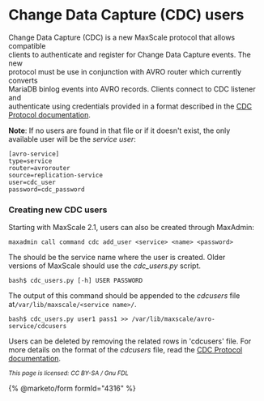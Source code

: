 # Change Data Capture (CDC) users

Change Data Capture (CDC) is a new MaxScale protocol that allows compatible\
clients to authenticate and register for Change Data Capture events. The new\
protocol must be use in conjunction with AVRO router which currently converts\
MariaDB binlog events into AVRO records. Clients connect to CDC listener and\
authenticate using credentials provided in a format described in the [CDC Protocol documentation](mariadb-maxscale-21-change-data-capture-cdc-protocol.md).

**Note**: If no users are found in that file or if it doesn't exist, the only\
available user will be the _service user_:

```
[avro-service]
type=service
router=avrorouter
source=replication-service
user=cdc_user
password=cdc_password
```

### Creating new CDC users

Starting with MaxScale 2.1, users can also be created through MaxAdmin:

```
maxadmin call command cdc add_user <service> <name> <password>
```

The should be the service name where the user is created. Older\
versions of MaxScale should use the _cdc\_users.py_ script.

```
bash$ cdc_users.py [-h] USER PASSWORD
```

The output of this command should be appended to the _cdcusers_ file at`/var/lib/maxscale/<service name>/`.

```
bash$ cdc_users.py user1 pass1 >> /var/lib/maxscale/avro-service/cdcusers
```

Users can be deleted by removing the related rows in 'cdcusers' file. For\
more details on the format of the _cdcusers_ file, read the [CDC Protocol documentation](mariadb-maxscale-21-change-data-capture-cdc-protocol.md).

<sub>_This page is licensed: CC BY-SA / Gnu FDL_</sub>

{% @marketo/form formId="4316" %}
